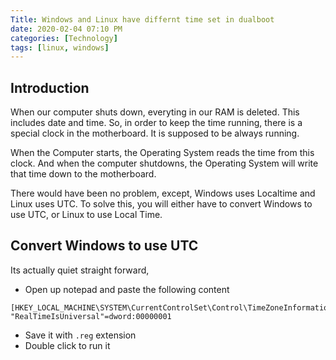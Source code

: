 ```yaml
---
Title: Windows and Linux have differnt time set in dualboot
date: 2020-02-04 07:10 PM
categories: [Technology]
tags: [linux, windows]
---
```


## Introduction
When our computer shuts down, everyting in our RAM is deleted. This includes date and time. So, in order to keep the time running, there is a special clock in the motherboard. It is supposed to be always running.

When the Computer starts, the Operating System reads the time from this clock. And when the computer shutdowns, the Operating System will write that time down to the motherboard.

There would have been no problem, except, Windows uses Localtime and Linux uses UTC. To solve this, you will either have to convert Windows to use UTC, or Linux to use Local Time.

## Convert Windows to use UTC
Its actually quiet straight forward,

* Open up notepad and paste the following content
```
[HKEY_LOCAL_MACHINE\SYSTEM\CurrentControlSet\Control\TimeZoneInformation]
"RealTimeIsUniversal"=dword:00000001
```
* Save it with ``.reg`` extension
* Double click to run it